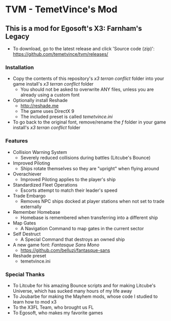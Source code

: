 # TVM - TemetVince's Mod

## This is a mod for Egosoft's X3: Farnham's Legacy
* To download, go to the latest release and click 'Source code (zip)': https://github.com/temetvince/tvm/releases/

### Installation
* Copy the contents of this repository's *x3 terran conflict* folder into your game install's *x3 terran conflict* folder
    * You should not be asked to overwrite ANY files, unless you are already using a custom font
* Optionally install Reshade
    * http://reshade.me
    * The game uses DirectX 9
    * The included preset is called *temetvince.ini*
* To go back to the original font, remove/rename the *f* folder in your game install's *x3 terran conflict* folder

### Features
* Collision Warning System
    * Severely reduced collisions during battles (Litcube's Bounce)
* Improved Piloting
    * Ships rotate themselves so they are "upright" when flying around
* Overachiever
    * Improved Piloting applies to the player's ship
* Standardized Fleet Operations
    * Escorts attempt to match their leader's speed
* Trade Embargo
    * Removes NPC ships docked at player stations when not set to trade externally
* Remember Homebase
    * Homebase is remembered when transferring into a different ship
* Map Gates
    * A Navigation Command to map gates in the current sector
* Self Destruct
    * A Special Command that destroys an owned ship
* A new game font: *Fantasque Sans Mono*
    * https://github.com/belluzj/fantasque-sans
* Reshade preset
    * temetvince.ini

### Special Thanks
* To Litcube for his amazing Bounce scripts and for making Litcube's Universe, which has sucked many hours of my life away
* To Joubarbe for making the Mayhem mods, whose code I studied to learn how to mod x3
* To the X3FL Team, who brought us FL
* To Egosoft, who makes my favorite games